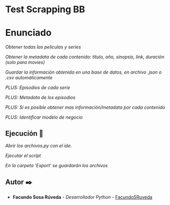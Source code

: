 # Test Scrapping BB

# Enunciado

_Obtener todas las películas y series_

_Obtener la metadata de cada contenido: título, año, sinopsis, link, duración (solo para movies)_

_Guardar la información obtenida en una base de datos, en archivo .json o .csv automáticamente_

_PLUS: Episodios de cada serie_

_PLUS: Metadata de los episodios_

_PLUS: Si es posible obtener mas información/metadata por cada contenido_

_PLUS: Identificar modelo de negocio_

## Ejecución 🚀

_Abrir los archivos.py con el ide._

_Ejecutar el script_

_En la carpeta 'Export' se guardarán los archivos_

## Autor ✒️

* **Facundo Sosa Rúveda** - *Desarrollador Python* - [FacundoSRuveda](https://github.com/facundosr)



